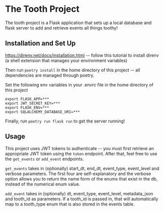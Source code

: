 # The Tooth Project

The tooth project is a Flask application that sets up a local database and flask server to
add and retrieve events all things toothy!

## Installation and Set Up

https://direnv.net/docs/installation.html
 -- follow this tutorial to install direnv (a shell extension that manages your environment variables)

Then run ```poetry install``` in the home directory of this project -- all dependencies
are managed through poetry.

Set the following env variables in your .envrc file in the home directory of this project
```commandline
export FLASK_APP=***
export JWT_SECRET_KEY=***
export FLASK_ENV=***
export SQLALCHEMY_DATABASE_URI=***
```
Finally, run ```poetry run flask run``` to get the server running!

## Usage

This project uses JWT tokens to authenticate -- you must first retrieve 
an appropriate JWT token using the ```token``` endpoint. After that, feel free to use the ```get_events``` or
```add_event``` endpoints.

```get_events``` takes in (optionally) start_dt, end_dt, event_type, event_level and verbose parameters. 
The first four are self-explanatory and the verbose option allows you to return the name form of the 
enums that exist in the db, instead of the numerical enum value. 

```add_event``` takes in (optionally) dt, event_type, event_level, metadata_json and tooth_id as parameters.
If a tooth_id is passed in, that will automatically map to a tooth_type enum that is also stored in the events table.

